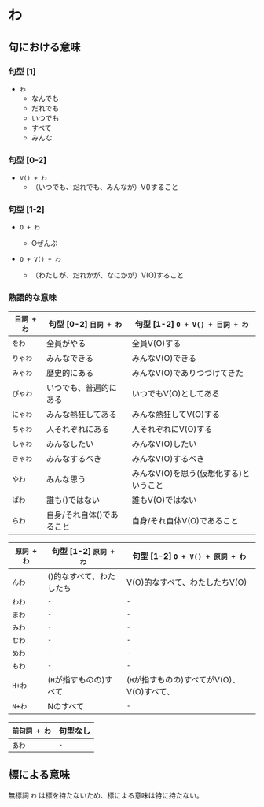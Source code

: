 # わ

## 句における意味

### 句型 [1]
- `わ`
  - なんでも
  - だれでも
  - いつでも
  - すべて
  - みんな


### 句型 [0-2]
- `V() + わ`
  - （いつでも、だれでも、みんなが）V()すること


### 句型 [1-2]

- `O + わ`

  - Oぜんぶ


- `O + V() + わ`

  - （わたしが、だれかが、なにかが）V(O)すること


### 熟語的な意味

`目詞 + わ`|句型 [0-2] `目詞 + わ`|句型 [1-2] `O + V() + 目詞 + わ`
--|---|---
`をわ`|全員がやる|全員V(O)する
`りゃわ`|みんなできる|みんなV(O)できる
`みゃわ`|歴史的にある|みんなV(O)でありつづけてきた
`ぴゃわ`|いつでも、普遍的にある|いつでもV(O)としてある
`にゃわ`|みんな熱狂してある|みんな熱狂してV(O)する
`ちゃわ`|人それぞれにある|人それぞれにV(O)する
`しゃわ`|みんなしたい|みんなV(O)したい
`きゃわ`|みんなするべき|みんなV(O)するべき
`やわ`|みんな思う|みんなV(O)を思う(仮想化する)ということ
`ぱわ`|誰も()ではない|誰もV(O)ではない
`らわ`|自身/それ自体()であること|自身/それ自体V(O)であること


`原詞 + わ`|句型 [1-2] `原詞 + わ`|句型 [1-2] `O + V() + 原詞 + わ`
--|---|--
`んわ`|()的なすべて、わたしたち|V(O)的なすべて、わたしたちV(O)
`わわ`|`-`|`-`
`まわ`|`-`|`-`
`みわ`|`-`|`-`
`むわ`|`-`|`-`
`めわ`|`-`|`-`
`もわ`|`-`|`-`
`H+わ`|(`H`が指すものの)すべて|(`H`が指すものの)すべてがV(O)、V(O)すべて、
`N+わ`|Nのすべて|`-`


`前句詞 + わ`|句型なし
--|--
`あわ`|`-`

## 標による意味

無標詞 `わ` は標を持たないため、標による意味は特に持たない。
